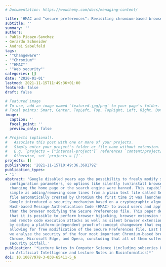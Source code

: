 ```yaml
---
# Documentation: https://wowchemy.com/docs/managing-content/

title: 'HMAC and “secure preferences”: Revisiting chromium-based browsers security'
subtitle: ''
summary: ''
authors:
- Pablo Picazo-Sanchez
- Gerardo Schneider
- Andrei Sabelfeld
tags:
- '"Changeware"'
- '"Chromium"'
- '"HMAC"'
- '"Web security"'
categories: []
date: '2020-01-01'
lastmod: 2021-11-15T11:49:36+01:00
featured: false
draft: false

# Featured image
# To use, add an image named `featured.jpg/png` to your page's folder.
# Focal points: Smart, Center, TopLeft, Top, TopRight, Left, Right, BottomLeft, Bottom, BottomRight.
image:
  caption: ''
  focal_point: ''
  preview_only: false

# Projects (optional).
#   Associate this post with one or more of your projects.
#   Simply enter your project's folder or file name without extension.
#   E.g. `projects = ["internal-project"]` references `content/project/deep-learning/index.md`.
#   Otherwise, set `projects = []`.
projects: []
publishDate: '2021-11-15T10:49:36.368179Z'
publication_types:
- '1'
abstract: 'Google disabled years ago the possibility to freely modify some internal
  configuration parameters, so options like silently (un)install browser extensions,
  changing the home page or the search engine were banned. This capability was as
  simple as adding/removing some lines from a plain text file called Secure Preferences
  file automatically created by Chromium the first time it was launched. Concretely,
  Google introduced a security mechanism based on a cryptographic algorithm named
  Hash-based Message Authentication Code (HMAC) to avoid users and applications other
  than the browser modifying the Secure Preferences file. This paper demonstrates
  that it is possible to perform browser hijacking, browser extension fingerprinting,
  and remote code execution attacks as well as silent browser extensions (un)installation
  by coding a platform-independent proof-of-concept changeware that exploits the HMAC,
  allowing for free modification of the Secure Preferences file. Last but not least,
  we analyze the security of the four most important Chromium-based browsers: Brave,
  Chrome, Microsoft Edge, and Opera, concluding that all of them suffer from the same
  security pitfall.'
publication: '*Lecture Notes in Computer Science (including subseries Lecture Notes
  in Artificial Intelligence and Lecture Notes in Bioinformatics)*'
doi: 10.1007/978-3-030-65411-5_6
---
```

